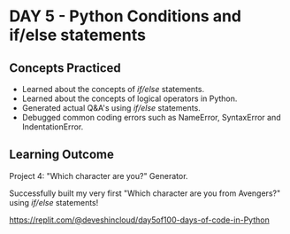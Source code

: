 # DAY 5 - Python Conditions and if/else statements

## Concepts Practiced
- Learned about the concepts of _if/else_ statements.
- Learned about the concepts of logical operators in Python.
- Generated actual Q&A's using _if/else_ statements.
- Debugged common coding errors such as NameError, SyntaxError and IndentationError.

## Learning Outcome
Project 4: "Which character are you?" Generator.

Successfully built my very first "Which character are you from Avengers?" using _if/else_ statements!

https://replit.com/@deveshincloud/day5of100-days-of-code-in-Python
